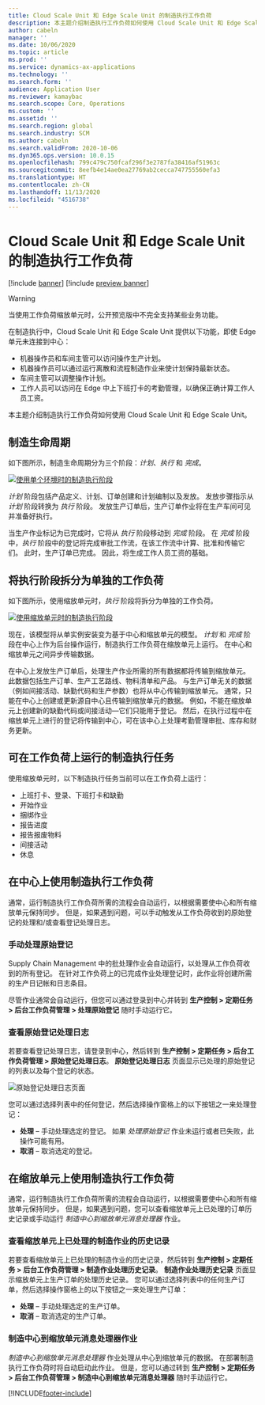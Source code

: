 ```yaml
---
title: Cloud Scale Unit 和 Edge Scale Unit 的制造执行工作负荷
description: 本主题介绍制造执行工作负荷如何使用 Cloud Scale Unit 和 Edge Scale Unit。
author: cabeln
manager: ''
ms.date: 10/06/2020
ms.topic: article
ms.prod: ''
ms.service: dynamics-ax-applications
ms.technology: ''
ms.search.form: ''
audience: Application User
ms.reviewer: kamaybac
ms.search.scope: Core, Operations
ms.custom: ''
ms.assetid: ''
ms.search.region: global
ms.search.industry: SCM
ms.author: cabeln
ms.search.validFrom: 2020-10-06
ms.dyn365.ops.version: 10.0.15
ms.openlocfilehash: 799c479c750fcaf296f3e2787fa38416af51963c
ms.sourcegitcommit: 8eefb4e14ae0ea27769ab2cecca747755560efa3
ms.translationtype: HT
ms.contentlocale: zh-CN
ms.lasthandoff: 11/13/2020
ms.locfileid: "4516738"
---
```

# <a name="manufacturing-execution-workloads-for-cloud-and-edge-scale-units"></a>Cloud Scale Unit 和 Edge Scale Unit 的制造执行工作负荷

[!include [banner](../includes/banner.md)]
[!include [preview banner](../includes/preview-banner.md)]

> [!WARNING]
> 当使用工作负荷缩放单元时，公开预览版中不完全支持某些业务功能。

在制造执行中，Cloud Scale Unit 和 Edge Scale Unit 提供以下功能，即使 Edge 单元未连接到中心：

- 机器操作员和车间主管可以访问操作生产计划。
- 机器操作员可以通过运行离散和流程制造作业来使计划保持最新状态。
- 车间主管可以调整操作计划。
- 工作人员可以访问在 Edge 中上下班打卡的考勤管理，以确保正确计算工作人员工资。

本主题介绍制造执行工作负荷如何使用 Cloud Scale Unit 和 Edge Scale Unit。

## <a name="the-manufacturing-lifecycle"></a>制造生命周期

如下图所示，制造生命周期分为三个阶段：*计划*、*执行* 和 *完成*。

[![使用单个环境时的制造执行阶段](media/mes-phases.png "使用单个环境时的制造执行阶段")](media/mes-phases-large.png)

_计划_ 阶段包括产品定义、计划、订单创建和计划编制以及发放。 发放步骤指示从 _计划_ 阶段转换为 _执行_ 阶段。 发放生产订单后，生产订单作业将在生产车间可见并准备好执行。

当生产作业标记为已完成时，它将从 _执行_ 阶段移动到 _完成_ 阶段。 在 _完成_ 阶段中，*执行* 阶段中的登记将完成审批工作流，在该工作流中计算、批准和传输它们。 此时，生产订单已完成。 因此，将生成工作人员工资的基础。

## <a name="splitting-the-execute-phase-into-a-separate-workload"></a>将执行阶段拆分为单独的工作负荷

如下图所示，使用缩放单元时，_执行_ 阶段将拆分为单独的工作负荷。

[![使用缩放单元时的制造执行阶段](media/mes-phases-workloads.png "使用缩放单元时的制造执行阶段")](media/mes-phases-workloads-large.png)

现在，该模型将从单实例安装变为基于中心和缩放单元的模型。 _计划_ 和 _完成_ 阶段在中心上作为后台操作运行，制造执行工作负荷在缩放单元上运行。 在中心和缩放单元之间异步传输数据。

在中心上发放生产订单后，处理生产作业所需的所有数据都将传输到缩放单元。 此数据包括生产订单、生产工艺路线、物料清单和产品。 与生产订单无关的数据（例如间接活动、缺勤代码和生产参数）也将从中心传输到缩放单元。 通常，只能在中心上创建或更新源自中心且传输到缩放单元的数据。 例如，不能在缩放单元上创建新的缺勤代码或间接活动&mdash;它们只能用于登记。 然后，在执行过程中在缩放单元上进行的登记将传输到中心，可在该中心上处理考勤管理审批、库存和财务更新。

## <a name="manufacturing-execution-tasks-that-can-be-run-on-workloads"></a>可在工作负荷上运行的制造执行任务

使用缩放单元时，以下制造执行任务当前可以在工作负荷上运行：

- 上班打卡、登录、下班打卡和缺勤
- 开始作业
- 捆绑作业
- 报告进度
- 报告报废物料
- 间接活动
- 休息

## <a name="working-with-manufacturing-execution-workloads-on-the-hub"></a>在中心上使用制造执行工作负荷

通常，运行制造执行工作负荷所需的流程会自动运行，以根据需要使中心和所有缩放单元保持同步。 但是，如果遇到问题，可以手动触发从工作负荷收到的原始登记的处理和/或查看登记处理日志。

### <a name="manually-process-raw-registrations"></a>手动处理原始登记

Supply Chain Management 中的批处理作业会自动运行，以处理从工作负荷收到的所有登记。 在针对工作负荷上的已完成作业处理登记时，此作业将创建所需的生产日记帐和日志条目。

尽管作业通常会自动运行，但您可以通过登录到中心并转到 **生产控制 \> 定期任务 \> 后台工作负荷管理 \> 处理原始登记** 随时手动运行它。

### <a name="check-the-raw-registration-processing-log"></a>查看原始登记处理日志

若要查看登记处理日志，请登录到中心，然后转到 **生产控制 \> 定期任务 \> 后台工作负荷管理 \> 原始登记处理日志**。 **原始登记处理日志** 页面显示已处理的原始登记的列表以及每个登记的状态。

![原始登记处理日志页面](media/mes-processing-log.png "原始登记处理日志页面")

您可以通过选择列表中的任何登记，然后选择操作窗格上的以下按钮之一来处理登记：

- **处理** – 手动处理选定的登记。 如果 _处理原始登记_ 作业未运行或者已失败，此操作可能有用。
- **取消** – 取消选定的登记。

## <a name="working-with-manufacturing-execution-workloads-on-a-scale-unit"></a>在缩放单元上使用制造执行工作负荷

通常，运行制造执行工作负荷所需的流程会自动运行，以根据需要使中心和所有缩放单元保持同步。 但是，如果遇到问题，您可以查看缩放单元上已处理的订单历史记录或手动运行 _制造中心到缩放单元消息处理器_ 作业。

### <a name="view-the-history-of-manufacturing-jobs-that-have-been-processed-on-a-scale-unit"></a>查看缩放单元上已处理的制造作业的历史记录

若要查看缩放单元上已处理的制造作业的历史记录，然后转到 **生产控制 \> 定期任务 \> 后台工作负荷管理 \> 制造作业处理历史记录**。 **制造作业处理历史记录** 页面显示缩放单元上生产订单的处理历史记录。 您可以通过选择列表中的任何生产订单，然后选择操作窗格上的以下按钮之一来处理生产订单：

- **处理** – 手动处理选定的生产订单。
- **取消** – 取消选定的生产订单。

### <a name="manufacturing-hub-to-scale-unit-message-processor-job"></a>制造中心到缩放单元消息处理器作业

_制造中心到缩放单元消息处理器_ 作业处理从中心到缩放单元的数据。 在部署制造执行工作负荷时将自动启动此作业。 但是，您可以通过转到 **生产控制 \> 定期任务 \> 后台工作负荷管理 \> 制造中心到缩放单元消息处理器** 随时手动运行它。


[!INCLUDE[footer-include](../../includes/footer-banner.md)]